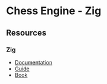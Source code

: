# Chess Engine - Zig

## Resources

### Zig

- [Documentation](https://ziglang.org/documentation/0.13.0/)
- [Guide](https://zig.guide/)
- [Book](https://pedropark99.github.io/zig-book/)
